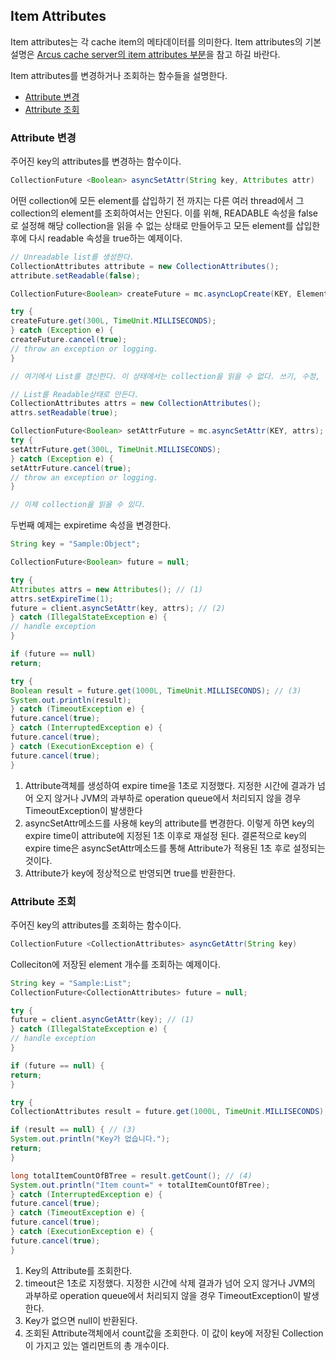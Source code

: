 ## Item Attributes

Item attributes는 각 cache item의 메타데이터를 의미한다.
Item attributes의 기본 설명은 [Arcus cache server의 item attributes 부분](https://github.com/naver/arcus-memcached/blob/master/doc/arcus-item-attribute.md)을 참고 하길 바란다.

Item attributes를 변경하거나 조회하는 함수들을 설명한다.

- [Attribute 변경](07-attribute-API.md#attribute-%EB%B3%80%EA%B2%BD)
- [Attribute 조회](07-attribute-API.md#attribute-%EC%A1%B0%ED%9A%8C)


### Attribute 변경

주어진 key의 attributes를 변경하는 함수이다.

```java
CollectionFuture <Boolean> asyncSetAttr(String key, Attributes attr)
```

어떤 collection에 모든 element를 삽입하기 전 까지는 다른 여러 thread에서 
그 collection의 element를 조회하여서는 안된다.
이를 위해, READABLE 속성을 false로 설정해 해당 collection을 읽을 수 없는 상태로 만들어두고
모든 element를 삽입한 후에 다시 readable 속성을 true하는 예제이다.

```java
// Unreadable list를 생성한다.
CollectionAttributes attribute = new CollectionAttributes();
attribute.setReadable(false);

CollectionFuture<Boolean> createFuture = mc.asyncLopCreate(KEY, ElementValueType.STRING, attribute);

try {
createFuture.get(300L, TimeUnit.MILLISECONDS);
} catch (Exception e) {
createFuture.cancel(true);
// throw an exception or logging.
}

// 여기에서 List를 갱신한다. 이 상태에서는 collection을 읽을 수 없다. 쓰기, 수정, 삭제만 가능하다.

// List를 Readable상태로 만든다.
CollectionAttributes attrs = new CollectionAttributes();
attrs.setReadable(true);

CollectionFuture<Boolean> setAttrFuture = mc.asyncSetAttr(KEY, attrs);
try {
setAttrFuture.get(300L, TimeUnit.MILLISECONDS);
} catch (Exception e) {
setAttrFuture.cancel(true);
// throw an exception or logging.
}

// 이제 collection을 읽을 수 있다.
```


두번째 예제는 expiretime 속성을 변경한다.

```java
String key = "Sample:Object";

CollectionFuture<Boolean> future = null;

try {
Attributes attrs = new Attributes(); // (1)
attrs.setExpireTime(1);
future = client.asyncSetAttr(key, attrs); // (2)
} catch (IllegalStateException e) {
// handle exception
}

if (future == null)
return;

try {
Boolean result = future.get(1000L, TimeUnit.MILLISECONDS); // (3)
System.out.println(result);
} catch (TimeoutException e) {
future.cancel(true);
} catch (InterruptedException e) {
future.cancel(true);
} catch (ExecutionException e) {
future.cancel(true);
}
```

1. Attribute객체를 생성하여 expire time을 1초로 지정했다. 지정한 시간에 결과가 넘어 오지 않거나
   JVM의 과부하로 operation queue에서 처리되지 않을 경우 TimeoutException이 발생한다
2. asyncSetAttr메소드를 사용해 key의 attribute를 변경한다.
   이렇게 하면 key의 expire time이 attribute에 지정된 1초 이후로 재설정 된다.
   결론적으로 key의 expire time은 asyncSetAttr메소드를 통해 Attribute가 적용된 1초 후로 설정되는 것이다.
3. Attribute가 key에 정상적으로 반영되면 true를 반환한다.


### Attribute 조회

주어진 key의 attributes를 조회하는 함수이다.

```java
CollectionFuture <CollectionAttributes> asyncGetAttr(String key)
```

Colleciton에 저장된 element 개수를 조회하는 예제이다.

```java
String key = "Sample:List";
CollectionFuture<CollectionAttributes> future = null;

try {
future = client.asyncGetAttr(key); // (1)
} catch (IllegalStateException e) {
// handle exception
}

if (future == null) {
return;
}

try {
CollectionAttributes result = future.get(1000L, TimeUnit.MILLISECONDS); // (2)

if (result == null) { // (3)
System.out.println("Key가 없습니다.");
return;
}

long totalItemCountOfBTree = result.getCount(); // (4)
System.out.println("Item count=" + totalItemCountOfBTree);
} catch (InterruptedException e) {
future.cancel(true);
} catch (TimeoutException e) {
future.cancel(true);
} catch (ExecutionException e) {
future.cancel(true);
}
```

1. Key의 Attribute를 조회한다.
2. timeout은 1초로 지정했다. 지정한 시간에 삭제 결과가 넘어 오지 않거나 JVM의 과부하로 operation queue에서 처리되지 않을 경우 TimeoutException이 발생한다.
3. Key가 없으면 null이 반환된다.
4. 조회된 Attribute객체에서 count값을 조회한다. 이 값이 key에 저장된 Collection이 가지고 있는 엘리먼트의 총 개수이다.

